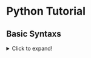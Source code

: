 # Python Tutorial

## Basic Syntaxs
<details>
  <summary>Click to expand!</summary>

#### Comments
<details>
  <summary>Click to expand!</summary>
	
```
 #this is python comment

 """
 this is 
 multiline 
 comment
 """
```
</details>
	
#### printings
 <details>
  <summary>Click to expand!</summary>
	```
	print("hello world");
	```
 </details>
</details>
